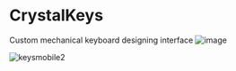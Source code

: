 # CrystalKeys
Custom mechanical keyboard designing interface 
![image](https://github.com/OblivionNoirV2/CrystalKeys/assets/122572151/b02431da-d54d-4fc6-9850-43186237deaf)

![keysmobile2](https://github.com/OblivionNoirV2/CrystalKeys/assets/122572151/afb1acd8-35c6-4fcb-930e-7fc85fbeacf7)

